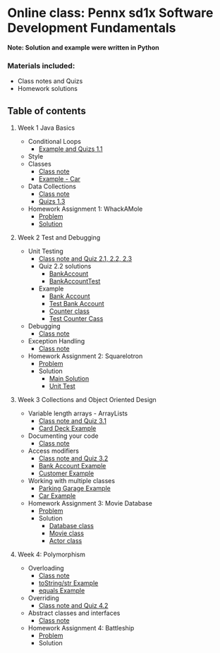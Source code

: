 # Online class: Pennx sd1x Software Development Fundamentals
**Note: Solution and example were written in Python**
### Materials included:
- Class notes and Quizs
- Homework solutions

## Table of contents
1. Week 1 Java Basics
    - Conditional Loops
        - [Example and Quizs 1.1](https://github.com/cd155/PennX_SD1x/blob/master/Week1%20Java%20Basics/conditionals_loops.py)
    - Style
    - Classes
        - [Class note](https://github.com/cd155/PennX_SD1x/blob/master/Week1%20Java%20Basics/classes.md)
        - [Example - Car](https://github.com/cd155/PennX_SD1x/blob/master/Week1%20Java%20Basics/car.py)
    - Data Collections
        - [Class note](https://github.com/cd155/PennX_SD1x/blob/master/Week1%20Java%20Basics/data_collections.md)
        - [Quizs 1.3](https://github.com/cd155/PennX_SD1x/blob/master/Week1%20Java%20Basics/data_collections.py)
    - Homework Assignment 1: WhackAMole
        - [Problem](https://github.com/cd155/PennX_SD1x/blob/master/Week1%20Java%20Basics/whackamole.md)
        - [Solution](https://github.com/cd155/PennX_SD1x/blob/master/Week1%20Java%20Basics/whack_a_mole.py)

2. Week 2 Test and Debugging
    - Unit Testing
        - [Class note and Quiz 2.1, 2.2, 2.3](https://github.com/cd155/PennX_SD1x/blob/master/Week2%20Testing%20and%20Debugging/unit_testing.md)
        - Quiz 2.2 solutions
            - [BankAccount](https://github.com/cd155/PennX_SD1x/blob/master/Week2%20Testing%20and%20Debugging/bank_account.py)
            - [BankAccountTest](https://github.com/cd155/PennX_SD1x/blob/master/Week2%20Testing%20and%20Debugging/bank_account_quiz_two.py)
        - Example
            - [Bank Account](https://github.com/cd155/PennX_SD1x/blob/master/Week2%20Testing%20and%20Debugging/bank_account.py)
            - [Test Bank Account](https://github.com/cd155/PennX_SD1x/blob/master/Week2%20Testing%20and%20Debugging/test_bank_account.py)
            - [Counter class](https://github.com/cd155/PennX_SD1x/blob/master/Week2%20Testing%20and%20Debugging/counter.py)
            - [Test Counter Cass](https://github.com/cd155/PennX_SD1x/blob/master/Week2%20Testing%20and%20Debugging/test_counter.py)
    - Debugging
        - [Class note](https://github.com/cd155/PennX_SD1x/blob/master/Week2%20Testing%20and%20Debugging/debugging.md)
    - Exception Handling
        - [Class note](https://github.com/cd155/PennX_SD1x/blob/master/Week2%20Testing%20and%20Debugging/exception_handling.md)
    - Homework Assignment 2: Squarelotron
        - [Problem](https://github.com/cd155/PennX_SD1x/blob/master/Week2%20Testing%20and%20Debugging/squarelotron.md)
        - Solution
            - [Main Solution](https://github.com/cd155/PennX_SD1x/blob/master/Week2%20Testing%20and%20Debugging/squarelotron.py)
            - [Unit Test](https://github.com/cd155/PennX_SD1x/blob/master/Week2%20Testing%20and%20Debugging/test_squarelotron.py)
3. Week 3 Collections and Object Oriented Design
    - Variable length arrays - ArrayLists
        - [Class note and Quiz 3.1](https://github.com/cd155/PennX_SD1x/blob/master/Week3%20Collections%20and%20Object%20Oriented%20Design/arraylists.md)
        - [Card Deck Example](https://github.com/cd155/PennX_SD1x/blob/master/Week3%20Collections%20and%20Object%20Oriented%20Design/card.py)
    - Documenting your code
        - [Class note](https://github.com/cd155/PennX_SD1x/blob/master/Week3%20Collections%20and%20Object%20Oriented%20Design/documentation.md)
    - Access modifiers
        - [Class note and Quiz 3.2](https://github.com/cd155/PennX_SD1x/blob/master/Week3%20Collections%20and%20Object%20Oriented%20Design/access_modifiers.md)
        - [Bank Account Example](https://github.com/cd155/PennX_SD1x/blob/master/Week3%20Collections%20and%20Object%20Oriented%20Design/bank_account.py)
        - [Customer Example](https://github.com/cd155/PennX_SD1x/blob/master/Week3%20Collections%20and%20Object%20Oriented%20Design/customer.py)
    - Working with multiple classes
        - [Parking Garage Example](https://github.com/cd155/PennX_SD1x/blob/master/Week3%20Collections%20and%20Object%20Oriented%20Design/parking_garage.py)
        - [Car Example](https://github.com/cd155/PennX_SD1x/blob/master/Week3%20Collections%20and%20Object%20Oriented%20Design/car.py)
    - Homework Assignment 3: Movie Database
        - [Problem](https://github.com/cd155/PennX_SD1x/blob/master/Week3%20Collections%20and%20Object%20Oriented%20Design/movie_database.md)
        - Solution
            - [Database class](https://github.com/cd155/PennX_SD1x/blob/master/Week3%20Collections%20and%20Object%20Oriented%20Design/movie_database.py)
            - [Movie class](https://github.com/cd155/PennX_SD1x/blob/master/Week3%20Collections%20and%20Object%20Oriented%20Design/movie.py)
            - [Actor class](https://github.com/cd155/PennX_SD1x/blob/master/Week3%20Collections%20and%20Object%20Oriented%20Design/actor.py)
4. Week 4: Polymorphism
    - Overloading
        - [Class note](https://github.com/cd155/PennX_SD1x/blob/master/Week4%20Polymorphism/overloading.md)
        - [toString/str Example](https://github.com/cd155/PennX_SD1x/blob/master/Week4%20Polymorphism/car.py)
        - [equals Example](https://github.com/cd155/PennX_SD1x/blob/master/Week4%20Polymorphism/car.py)
    - Overriding
        - [Class note and Quiz 4.2](https://github.com/cd155/PennX_SD1x/blob/master/Week4%20Polymorphism/overriding.md)
    - Abstract classes and interfaces
        - [Class note](https://github.com/cd155/PennX_SD1x/blob/master/Week4%20Polymorphism/abstract_classes_and_interfaces.md)
    - Homework Assignment 4: Battleship
        - [Problem](https://github.com/cd155/PennX_SD1x/blob/master/Week4%20Polymorphism/battleship.md)
        - Solution